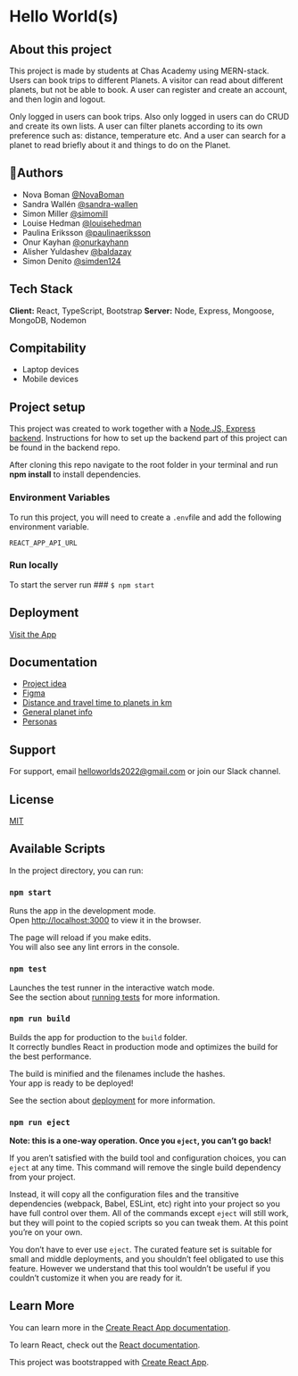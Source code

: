 # Hello World(s)

## About this project

This project is made by students at Chas Academy using MERN-stack. Users can book trips to different Planets. A visitor can read about different planets, but not be able to book. A user can register and create an account, and then login and logout. 

Only logged in users can book trips. Also only logged in users can do CRUD and create its own lists. A user can filter planets according to its own preference such as: distance, temperature etc. And a user can search for a planet to read briefly about it and things to do on the Planet. 

## 🚀Authors

- Nova Boman [@NovaBoman](https://www.github.com/NovaBoman)
- Sandra Wallén [@sandra-wallen](https://www.github.com/sandra-wallen)
- Simon Miller [@simomill](https://www.github.com/simomill)
- Louise Hedman [@louisehedman](https://www.github.com/louisehedman)
- Paulina Eriksson [@paulinaeriksson](https://www.github.com/paulinaeriksson)
- Onur Kayhan [@onurkayhann](https://www.github.com/onurkayhann)
- Alisher Yuldashev [@baldazay](https://www.github.com/baldazay)
- Simon Denito [@simden124](https://www.github.com/simden124)

## Tech Stack
**Client:** React, TypeScript, Bootstrap
**Server:** Node, Express, Mongoose, MongoDB, Nodemon


## Compitability
- Laptop devices
- Mobile devices

## Project setup

This project was created to work together with a [Node.JS, Express backend](https://github.com/louisehedman/hello-worlds-be).
Instructions for how to set up the backend part of this project can be found in the backend repo.

After cloning this repo navigate to the root folder in your terminal and run **npm install** to install dependencies.

### Environment Variables 

To run this project, you will need to create a `.env`file and add the following environment variable.

`REACT_APP_API_URL`

### Run locally

To start the server run ### `$ npm start`

## Deployment

[Visit the App](http://helloworldstraveling.netlify.app/)

## Documentation
- [Project idea](https://docs.google.com/document/d/1AVMP5OK2YgBT46wpgyHdWCBFURYMoxQrOBpvsFkTcWw/edit)
- [Figma](https://www.figma.com/file/k3lHPDIIlkub15njOPA6ez/Hello-World(s)?node-id=0%3A1)
- [Distance and travel time to planets in km](https://docs.google.com/document/d/1_nzSHf9VF5jQHNZj9Hmg9MX6-erocGOc4tKCi8uWee4/edit)
- [General planet info](https://docs.google.com/document/d/1anX7E3fgoCfaRA1R6C05wGHyl_LD8MSEU-Xx3Q2dnew/edit#heading=h.2x0dpo8906gg)
- [Personas](https://docs.google.com/presentation/d/1V6UZIddNoCe0ouqjQf5iNsiiZzXwdz180Lqw-TXuuaw/edit#slide=id.g128f4834786_0_60)


## Support

For support, email helloworlds2022@gmail.com or join our Slack channel.

## License

[MIT](https://choosealicense.com/licenses/mit/)

## Available Scripts

In the project directory, you can run:

### `npm start`

Runs the app in the development mode.\
Open [http://localhost:3000](http://localhost:3000) to view it in the browser.

The page will reload if you make edits.\
You will also see any lint errors in the console.


### `npm test`

Launches the test runner in the interactive watch mode.\
See the section about [running tests](https://facebook.github.io/create-react-app/docs/running-tests) for more information.

### `npm run build`

Builds the app for production to the `build` folder.\
It correctly bundles React in production mode and optimizes the build for the best performance.

The build is minified and the filenames include the hashes.\
Your app is ready to be deployed!

See the section about [deployment](https://facebook.github.io/create-react-app/docs/deployment) for more information.

### `npm run eject`

**Note: this is a one-way operation. Once you `eject`, you can’t go back!**

If you aren’t satisfied with the build tool and configuration choices, you can `eject` at any time. This command will remove the single build dependency from your project.

Instead, it will copy all the configuration files and the transitive dependencies (webpack, Babel, ESLint, etc) right into your project so you have full control over them. All of the commands except `eject` will still work, but they will point to the copied scripts so you can tweak them. At this point you’re on your own.

You don’t have to ever use `eject`. The curated feature set is suitable for small and middle deployments, and you shouldn’t feel obligated to use this feature. However we understand that this tool wouldn’t be useful if you couldn’t customize it when you are ready for it.

## Learn More

You can learn more in the [Create React App documentation](https://facebook.github.io/create-react-app/docs/getting-started).

To learn React, check out the [React documentation](https://reactjs.org/).

This project was bootstrapped with [Create React App](https://github.com/facebook/create-react-app).
